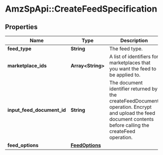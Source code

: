 # AmzSpApi::CreateFeedSpecification

## Properties
Name | Type | Description | Notes
------------ | ------------- | ------------- | -------------
**feed_type** | **String** | The feed type. | 
**marketplace_ids** | **Array&lt;String&gt;** | A list of identifiers for marketplaces that you want the feed to be applied to. | 
**input_feed_document_id** | **String** | The document identifier returned by the createFeedDocument operation. Encrypt and upload the feed document contents before calling the createFeed operation. | 
**feed_options** | [**FeedOptions**](FeedOptions.md) |  | [optional] 

